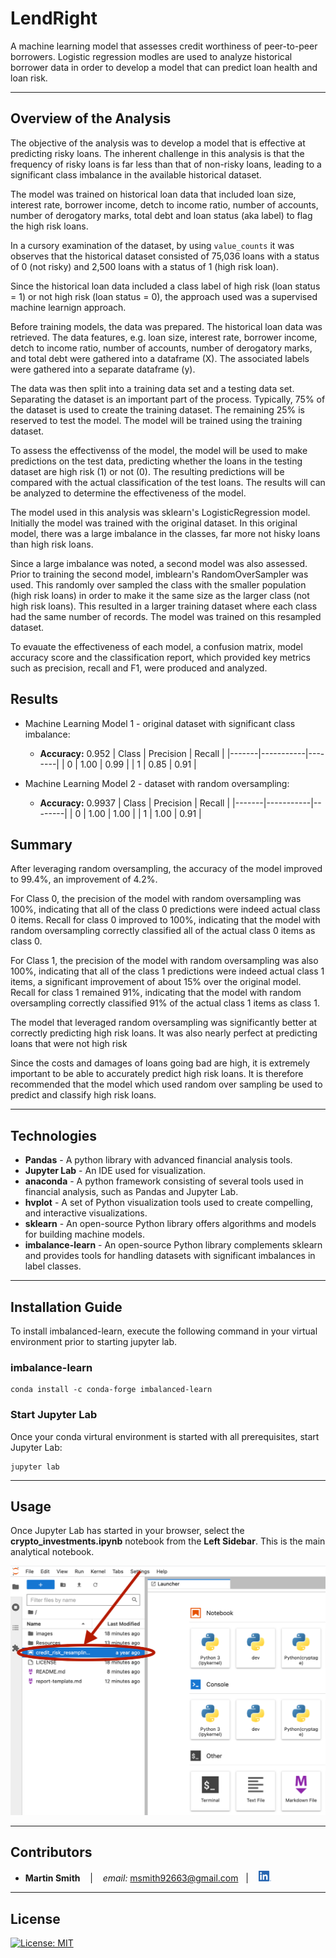 # LendRight

A machine learning model that assesses credit worthiness of peer-to-peer borrowers. 
Logistic regression modles are used to analyze historical borrower data in order to develop a model that can predict loan health and loan risk.

---

## Overview of the Analysis

The objective of the analysis was to develop a model that is effective at predicting risky loans.  The inherent challenge in this analysis is that the frequency of risky loans is far less than that of non-risky loans, leading to a significant class imbalance in the available historical dataset.

The model was trained on historical loan data that included loan size, interest rate, borrower income, detch to income ratio, number of accounts, number of derogatory marks, total debt and loan status (aka label) to flag the high risk loans. 

In a cursory examination of the dataset, by using `value_counts` it was observes that the historical dataset consisted of 75,036 loans with a status of 0 (not risky) and 2,500 loans with a status of 1 (high risk loan).

Since the historical loan data included a class label of high risk (loan status = 1) or not high risk (loan status = 0), the approach used was a supervised machine learnign approach.  

Before training models, the data was prepared.  The historical loan data was retrieved.  The data features, e.g. loan size, interest rate, borrower income, detch to income ratio, number of accounts, number of derogatory marks, and total debt were gathered into a dataframe (X).  The associated labels were gathered into a separate dataframe (y).

The data was then split into a training data set and a testing data set.  Separating the dataset is an important part of the process.  Typically, 75% of the dataset is used to create the training dataset.  The remaining 25% is reserved to test the model.  The model will be trained using the training dataset.  

To assess the effectivenss of the model, the model will be used to make predictions on the test data, predicting whether the loans in the testing dataset are high risk (1) or not (0).  The resulting predictions will be compared with the actual classification of the test loans.  The results will can be analyzed to determine the effectiveness of the model.

The model used in this analysis was sklearn's LogisticRegression model.  Initially the model was trained with the original dataset.  In this original model, there was a large imbalance in the classes, far more not hisky loans than high risk loans.

Since a large imbalance was noted, a second model was also assessed.  Prior to training the second model, imblearn's RandomOverSampler was used.  This randomly over sampled the class with the smaller population (high risk loans) in order to make it the same size as the larger class (not high risk loans).  This resulted in a larger training dataset where each class had the same number of records.  The model was trained on this resampled dataset.  

To evauate the effectiveness of each model, a confusion matrix, model accuracy score and the classification report, which provided key metrics such as precision, recall and F1, were produced and analyzed.  

## Results

* Machine Learning Model 1 - original dataset with significant class imbalance:
  * **Accuracy:** 0.952
  | Class | Precision | Recall |
  |-------|-----------|--------|
  |   0   |  1.00     |  0.99  |
  |   1   |  0.85     |  0.91  |

* Machine Learning Model 2 - dataset with random oversampling:
  * **Accuracy:** 0.9937
  | Class | Precision | Recall |
  |-------|-----------|--------|
  |   0   |  1.00     |  1.00  |
  |   1   |  1.00     |  0.91  |


## Summary

After leveraging random oversampling, the accuracy of the model improved to 99.4%, an improvement of 4.2%.

For Class 0, the precision of the model with random oversampling was 100%, indicating that all of the class 0 predictions were indeed actual class 0 items. Recall for class 0 improved to 100%, indicating that the model with random oversampling correctly classified all of the actual class 0 items as class 0.

For Class 1, the precision of the model with random oversampling was also 100%, indicating that all of the class 1 predictions were indeed actual class 1 items, a significant improvement of about 15% over the original model. Recall for class 1 remained 91%, indicating that the model with random oversampling correctly classified 91% of the actual class 1 items as class 1.

The model that leveraged random oversampling was significantly better at correctly predicting high risk loans.  It was also nearly perfect at predicting loans that were not high risk

Since the costs and damages of loans going bad are high, it is extremely important to be able to accurately predict high risk loans.  It is therefore recommended that the model which used random over sampling be used to predict and classify high risk loans.

---

## Technologies

* **Pandas**  - A python library with advanced financial analysis tools.
* **Jupyter Lab** - An IDE used for visualization.
* **anaconda** - A python framework consisting of several tools used in financial analysis, such as Pandas and Jupyter Lab.
* **hvplot** - A set of Python visualization tools used to create compelling, and interactive visualizations.  
* **sklearn** - An open-source Python library offers algorithms and models for building machine models.
* **imbalance-learn** - An open-source Python library complements sklearn and provides tools for handling datasets with significant imbalances in label classes.

---

## Installation Guide
To install imbalanced-learn, execute the following command in your virtual environment prior to starting jupyter lab.
### imbalance-learn
```
conda install -c conda-forge imbalanced-learn
```

### Start Jupyter Lab
Once your conda virtural environment is started with all prerequisites, start Jupyter Lab:
```
jupyter lab
```

---

## Usage
Once Jupyter Lab has started in your browser, select the **crypto_investments.ipynb** notebook from the **Left Sidebar**.  This is the main analytical notebook.

![launch Notebook.ipynb](images/start_notebook.png)


---

## Contributors

*  **Martin Smith** <span>&nbsp;&nbsp;</span> |
<span>&nbsp;&nbsp;</span> *email:* msmith92663@gmail.com <span>&nbsp;&nbsp;</span>|
<span>&nbsp;&nbsp;</span> [<img src="images/LI-In-Bug.png" alt="in" width="20"/>](https://www.linkedin.com/in/smithmartinp/)


---

## License

[![License: MIT](https://img.shields.io/badge/License-MIT-yellow.svg)](LICENSE)